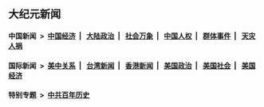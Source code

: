 ## 大纪元新闻

#### 中国新闻 &nbsp;>&nbsp; [中国经济](indexes/ncid283/README.md?01231245) &nbsp;| &nbsp; [大陆政治](indexes/ncid277/README.md?01231245) &nbsp;| &nbsp; [社会万象](indexes/ncid282/README.md?01231245) &nbsp;| &nbsp; [中国人权](indexes/ncid278/README.md?01231245) &nbsp;| &nbsp; [群体事件](indexes/ncid279/README.md?01231245) &nbsp;| &nbsp; [天灾人祸](indexes/ncid280/README.md?01231245)

#### 国际新闻 &nbsp;>&nbsp; [美中关系](indexes/nf1412576/README.md?01231245) &nbsp;| &nbsp; [台湾新闻](indexes/ncid1349361/README.md?01231245) &nbsp;| &nbsp; [香港新闻](indexes/ncid1349362/README.md?01231245) &nbsp;| &nbsp; [美国政治](indexes/ncid1078159/README.md?01231245) &nbsp;| &nbsp; [美国社会](indexes/ncid1078160/README.md?01231245) &nbsp;| &nbsp; [美国经济](indexes/ncid1078158/README.md?01231245)

#### 特别专题 &nbsp;>&nbsp; [中共百年历史](https://github.com/epoch-news/epoch-special/blob/master/README.md?01231245)  
